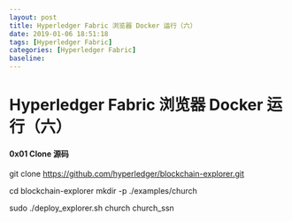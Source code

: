 ```yaml
---
layout: post
title: Hyperledger Fabric 浏览器 Docker 运行（六）
date: 2019-01-06 18:51:18
tags: [Hyperledger Fabric]
categories: [Hyperledger Fabric]
baseline:
---
```


# Hyperledger Fabric 浏览器 Docker 运行（六）

#### 0x01 Clone 源码
git clone https://github.com/hyperledger/blockchain-explorer.git

cd blockchain-explorer
mkdir -p ./examples/church

sudo ./deploy_explorer.sh church church_ssn
